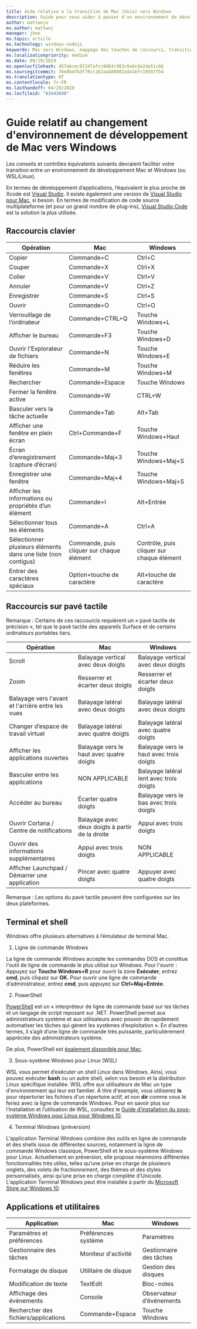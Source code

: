```yaml
---
title: Aide relative à la transition de Mac (Unix) vers Windows
description: Guide pour vous aider à passer d'un environnement de développement Mac (UNIX) à Windows, comprenant notamment un mappage des touches de raccourci et une vue d’ensemble des concepts qui diffèrent entre Mac et Windows.
author: mattwojo
ms.author: mattwoj
manager: jken
ms.topic: article
ms.technology: windows-nodejs
keywords: Mac vers Windows, mappage des touches de raccourci, transition d'Unix vers Windows, transition de Mac vers Windows, aide relative à la transition de MacBook vers Surface, utilisation de Windows pour un utilisateur Macintosh, transition de Macintosh vers Windows, aide relative au changement d'environnement de développement, Mac OS X vers Windows, aide relative à la transition de Mac vers PC
ms.localizationpriority: medium
ms.date: 09/19/2019
ms.openlocfilehash: 457abcec97247afcc0d63c983c8a6cda2de51c66
ms.sourcegitcommit: 76e8b4fb3f76cc162aab80982a441bfc18507fb4
ms.translationtype: HT
ms.contentlocale: fr-FR
ms.lasthandoff: 04/29/2020
ms.locfileid: "81643698"
---
```

# <a name="guide-for-changing-your-dev-environment-from-mac-to-windows"></a>Guide relatif au changement d'environnement de développement de Mac vers Windows

Les conseils et contrôles équivalents suivants devraient faciliter votre transition entre un environnement de développement Mac et Windows (ou WSL/Linux).

En termes de développement d’applications, l’équivalent le plus proche de Xcode est [Visual Studio](https://visualstudio.microsoft.com). Il existe également une version de [Visual Studio pour Mac](https://visualstudio.microsoft.com/vs/mac/), si besoin. En termes de modification de code source multiplateforme (et pour un grand nombre de plug-ins), [Visual Studio Code](https://code.visualstudio.com/?wt.mc_id=DX_841432) est la solution la plus utilisée.

## <a name="keyboard-shortcuts"></a>Raccourcis clavier

| **Opération** | **Mac** | **Windows** |
|---------------|--------------------|---------------------|
| Copier | Commande+C | Ctrl+C |
| Couper | Commande+X | Ctrl+X |
| Coller | Commande+V | Ctrl+V |
| Annuler | Commande+V | Ctrl+Z |
| Enregistrer | Commande+S | Ctrl+S |
| Ouvrir | Commande+O | Ctrl+O |
| Verrouillage de l’ordinateur | Commande+CTRL+Q | Touche Windows+L |
| Afficher le bureau | Commande+F3 | Touche Windows+D |
| Ouvrir l'Explorateur de fichiers | Commande+N | Touche Windows+E |
| Réduire les fenêtres | Commande+M | Touche Windows+M |
| Rechercher | Commande+Espace | Touche Windows |
| Fermer la fenêtre active | Commande+W | CTRL+W |
| Basculer vers la tâche actuelle | Commande+Tab | Alt+Tab |
| Afficher une fenêtre en plein écran | Ctrl+Commande+F | Touche Windows+Haut |
| Écran d’enregistrement (capture d’écran) | Commande+Maj+3 | Touche Windows+Maj+S |
| Enregistrer une fenêtre | Commande+Maj+4 | Touche Windows+Maj+S |
| Afficher les informations ou propriétés d’un élément | Commande+I | Alt+Entrée |
 | Sélectionner tous les éléments | Commande+A | Ctrl+A |
| Sélectionner plusieurs éléments dans une liste (non contigus) | Commande, puis cliquer sur chaque élément | Contrôle, puis cliquer sur chaque élément |
| Entrer des caractères spéciaux | Option+touche de caractère | Alt+touche de caractère|

## <a name="trackpad-shortcuts"></a>Raccourcis sur pavé tactile

Remarque : Certains de ces raccourcis requièrent un « pavé tactile de précision », tel que le pavé tactile des appareils Surface et de certains ordinateurs portables tiers.

 **Opération** | **Mac** | **Windows** |
|---------------|--------------------|---------------------|
| Scroll | Balayage vertical avec deux doigts | Balayage vertical avec deux doigts |
| Zoom | Resserrer et écarter deux doigts | Resserrer et écarter deux doigts |
| Balayage vers l'avant et l'arrière entre les vues | Balayage latéral avec deux doigts | Balayage latéral avec deux doigts |
| Changer d’espace de travail virtuel | Balayage latéral avec quatre doigts | Balayage latéral avec quatre doigts |
| Afficher les applications ouvertes | Balayage vers le haut avec quatre doigts | Balayage vers le haut avec trois doigts |
| Basculer entre les applications | NON APPLICABLE | Balayage latéral lent avec trois doigts |
| Accéder au bureau | Écarter quatre doigts | Balayage vers le bas avec trois doigts |
| Ouvrir Cortana / Centre de notifications | Balayage avec deux doigts à partir de la droite | Appui avec trois doigts |
| Ouvrir des informations supplémentaires | Appui avec trois doigts | NON APPLICABLE |
|Afficher Launchpad / Démarrer une application | Pincer avec quatre doigts | Appuyer avec quatre doigts |

Remarque : Les options du pavé tactile peuvent être configurées sur les deux plateformes.

## <a name="terminal-and-shell"></a>Terminal et shell

Windows offre plusieurs alternatives à l’émulateur de terminal Mac.

1. Ligne de commande Windows

La ligne de commande Windows accepte les commandes DOS et constitue l'outil de ligne de commande le plus utilisé sur Windows. Pour l'ouvrir : Appuyez sur **Touche Windows+R** pour ouvrir la zone **Exécuter**, entrez **cmd**, puis cliquez sur **OK**. Pour ouvrir une ligne de commande d’administrateur, entrez **cmd**, puis appuyez sur **Ctrl+Maj+Entrée**.

2. PowerShell

[PowerShell](https://docs.microsoft.com/powershell/scripting/overview?view=powershell-6) est un « interpréteur de ligne de commande basé sur les tâches et un langage de script reposant sur .NET. PowerShell permet aux administrateurs système et aux utilisateurs avec pouvoir de rapidement automatiser les tâches qui gèrent les systèmes d’exploitation ». En d’autres termes, il s’agit d’une ligne de commande très puissante, particulièrement appréciée des administrateurs système.

De plus, PowerShell est [également disponible pour Mac](https://docs.microsoft.com/powershell/scripting/install/installing-powershell-core-on-macos?view=powershell-6).

3. Sous-système Windows pour Linux (WSL)

WSL vous permet d’exécuter un shell Linux dans Windows. Ainsi, vous pouvez exécuter **bash** ou un autre shell, selon vos besoin et la distribution Linux spécifique installée. WSL offre aux utilisateurs de Mac un type d'environnement qui leur est familier. À titre d'exemple, vous utiliserez **ls** pour répertorier les fichiers d'un répertoire actif, et non **dir** comme vous le feriez avec la ligne de commande Windows. Pour en savoir plus sur l’installation et l’utilisation de WSL, consultez le [Guide d’installation du sous-système Windows pour Linux pour Windows 10](https://docs.microsoft.com/windows/wsl/install-win10).

4. Terminal Windows (préversion)

L'application Terminal Windows combine des outils en ligne de commande et des shells issus de différentes sources, notamment la ligne de commande Windows classique, PowerShell et le sous-système Windows pour Linux. Actuellement en préversion, elle propose néanmoins différentes fonctionnalités très utiles, telles qu’une prise en charge de plusieurs onglets, des volets de fractionnement, des thèmes et des styles personnalisés, ainsi qu’une prise en charge complète d’Unicode. L'application Terminal Windows peut être installée à partir du [Microsoft Store sur Windows 10](https://www.microsoft.com/en-us/p/windows-terminal-preview/9n0dx20hk701?activetab=pivot:overviewtab).

## <a name="apps-and-utilities"></a>Applications et utilitaires

 **Application** | **Mac** | **Windows** |
|---------------|--------------------|---------------------|
| Paramètres et préférences | Préférences système | Paramètres |
| Gestionnaire des tâches | Moniteur d'activité | Gestionnaire des tâches |
| Formatage de disque | Utilitaire de disque | Gestion des disques |
| Modification de texte | TextEdit | Bloc-notes |
| Affichage des événements | Console | Observateur d’événements |
| Rechercher des fichiers/applications | Commande+Espace | Touche Windows |
